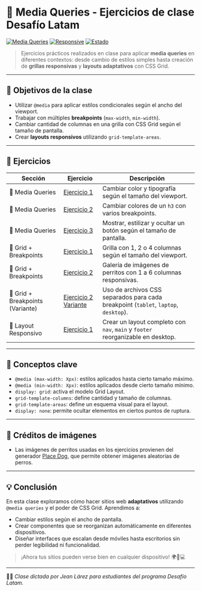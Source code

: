 # 🧱 Media Queries - Ejercicios de clase Desafío Latam

[![Media Queries](https://img.shields.io/badge/CSS--Media%20Queries-Ejercicios-blueviolet?style=for-the-badge&logo=css3&logoColor=white)](https://developer.mozilla.org/es/docs/Web/CSS/CSS_media_queries/Using_media_queries)
[![Responsive](https://img.shields.io/badge/Responsive%20Design-Con%20Breakpoints-success?style=for-the-badge)](https://developer.mozilla.org/en-US/docs/Learn_web_development/Core/CSS_layout/Media_queries)
[![Estado](https://img.shields.io/badge/Estado-Completo-brightgreen?style=for-the-badge)](#)

> Ejercicios prácticos realizados en clase para aplicar **media queries** en diferentes contextos: desde cambio de estilos simples hasta creación de **grillas responsivas** y **layouts adaptativos** con CSS Grid.

---

## 🎯 Objetivos de la clase

- Utilizar `@media` para aplicar estilos condicionales según el ancho del viewport.
- Trabajar con múltiples **breakpoints** (`max-width`, `min-width`).
- Cambiar cantidad de columnas en una grilla con CSS Grid según el tamaño de pantalla.
- Crear **layouts responsivos** utilizando `grid-template-areas`.

---

## 🧪 Ejercicios

| Sección | Ejercicio | Descripción |
|--------|-----------|-------------|
| 📱 Media Queries | [Ejercicio 1](https://github.com/JeanLarez/Ejercicios-practicos---clase-media-queries---ADL/blob/main/02_multiples_break_points/ejercicio_1/index.html) | Cambiar color y tipografía según el tamaño del viewport. |
| 📱 Media Queries | [Ejercicio 2](https://github.com/JeanLarez/Ejercicios-practicos---clase-media-queries---ADL/blob/main/02_multiples_break_points/ejercicio_2/index.html) | Cambiar colores de un `h3` con varios breakpoints. |
| 📱 Media Queries | [Ejercicio 3](https://github.com/JeanLarez/Ejercicios-practicos---clase-media-queries---ADL/blob/main/02_multiples_break_points/ejercicio_3/index.html) | Mostrar, estilizar y ocultar un botón según el tamaño de pantalla. |
| 🧩 Grid + Breakpoints | [Ejercicio 1](https://github.com/JeanLarez/Ejercicios-practicos---clase-media-queries---ADL/blob/main/03_grid_media_querys/ejercicio_1/index.html) | Grilla con 1, 2 o 4 columnas según el tamaño del viewport. |
| 🧩 Grid + Breakpoints | [Ejercicio 2](https://github.com/JeanLarez/Ejercicios-practicos---clase-media-queries---ADL/blob/main/03_grid_media_querys/ejercicio_2/index.html) | Galería de imágenes de perritos con 1 a 6 columnas responsivas. |
| 🧩 Grid + Breakpoints (Variante) | [Ejercicio 2 Variante](https://github.com/JeanLarez/Ejercicios-practicos---clase-media-queries---ADL/blob/main/03_grid_media_querys/ejercicio_2_variante/index.html) | Uso de archivos CSS separados para cada breakpoint (`tablet`, `laptop`, `desktop`). |
| 🧱 Layout Responsivo |[Ejercicio 1](https://github.com/JeanLarez/Ejercicios-practicos---clase-media-queries---ADL/blob/main/04_layout_responsive/ejercicio_1/index.html) | Crear un layout completo con `nav`, `main` y `footer` reorganizable en desktop. |

---

## 🧠 Conceptos clave

- `@media (max-width: Xpx)`: estilos aplicados hasta cierto tamaño máximo.
- `@media (min-width: Xpx)`: estilos aplicados desde cierto tamaño mínimo.
- `display: grid`: activa el modelo Grid Layout.
- `grid-template-columns`: define cantidad y tamaño de columnas.
- `grid-template-areas`: define un esquema visual para el layout.
- `display: none`: permite ocultar elementos en ciertos puntos de ruptura.

---

## 📸 Créditos de imágenes

- Las imágenes de perritos usadas en los ejercicios provienen del generador [Place Dog](https://placedog.net/), que permite obtener imágenes aleatorias de perros.

---

## 💡 Conclusión

En esta clase exploramos cómo hacer sitios web **adaptativos** utilizando `@media queries` y el poder de CSS Grid. Aprendimos a:
- Cambiar estilos según el ancho de pantalla.
- Crear componentes que se reorganizan automáticamente en diferentes dispositivos.
- Diseñar interfaces que escalan desde móviles hasta escritorios sin perder legibilidad ni funcionalidad.

> ¡Ahora tus sitios pueden verse bien en cualquier dispositivo! 🌍📱💻

---

👨‍🏫 *Clase dictada por Jean Lárez para estudiantes del programa Desafío Latam.*
